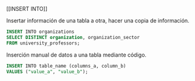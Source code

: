 [[INSERT INTO]]

Insertar información de una tabla a otra, hacer una copia de información.

```sql
INSERT INTO organizations
SELECT DISTINCT organization, organization_sector
FROM university_professors;
```

Inserción manual de datos a una tabla mediante código.
```sql
INSERT INTO table_name (columns_a, column_b)
VALUES ("value_a", "value_b");
```
